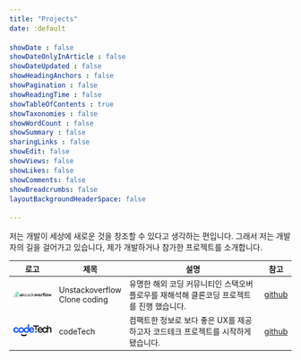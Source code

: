 ```yaml
---
title: "Projects"
date: :default

showDate : false
showDateOnlyInArticle : false
showDateUpdated : false
showHeadingAnchors : false
showPagination : false
showReadingTime : false
showTableOfContents : true
showTaxonomies : false 
showWordCount : false
showSummary : false
sharingLinks : false
showEdit: false
showViews: false
showLikes: false
showComments: false
showBreadcrumbs: false
layoutBackgroundHeaderSpace: false

---  
```


저는 개발이 세상에 새로운 것을 창조할 수 있다고 생각하는 편입니다.
그래서 저는 개발자의 길을 걸어가고 있습니다, 제가 개발하거나 참가한 프로젝트를 소개합니다.

<table>
    <thead>
        <tr>
            <th>로고</th>
            <th>제목</th>
            <th>설명</th>
            <th>참고</th>
        </tr>
    </thead>
    <tbody>
        <tr>
            <td><img class="customEntitityAlbum" style="background-color:transparent" src="img/usof_logo.png" width="150"/></td>
            <td>
              Unstackoverflow</br>
              Clone coding
            </td>
            <td>유명한 해외 코딩 커뮤니티인 스택오버플로우를 재해석해 클론코딩 프로젝트를 진행 했습니다.</td>
            <td><a target="_blank" href="https://github.com/laterre39/unstackoverflow-service">github</a></td>
        </tr>
        <tr>
            <td><img class="customEntitityAlbum" style="background-color:transparent" src="img/codetech_logo.png" width="150"/></td>
            <td>
              codeTech
            </td>
            <td>컴팩트한 정보로 보다 좋은 UX를 제공하고자 코드테크 프로젝트를 시작하게 됐습니다.</td>
            <td><a target="_blank" href="https://github.com/laterre39/codetech-service">github</a></td>
        </tr>
    </tbody>
</table>